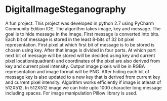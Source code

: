 # DigitalImageSteganography
A fun project. This project was developed in python 2.7 using PyCharm Community Edition IDE. The algorithm takes image, key and message. The goal is to hide message in the image. First message is converted into bits. Each bit of message is stored in the least 8-bits of 32 bit pixel representation. First pixel at which first bit of message is to be stored is chosen using key. After that image is divided in four parts. At which part next bit of message will be stored will be decided using key and current pixel location(quadrant) and coordinates of the pixel are also derived from key and current pixel intensity. Output image pixels will be in RGBA representation and image format will be PNG.
After hiding each bit of message key is also updated to a new key that is derived from current key and current pixel intensity. Algorithm works efficiently if image is atleast of 512X512. In 512X512 image we can hide upto 1000 character long message including spaces.
For image manipulation Pillow library is used.
